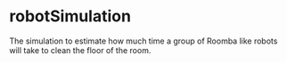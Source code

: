 # robotSimulation
The simulation to estimate how much time a group of Roomba like robots will take to clean the floor of the room.
